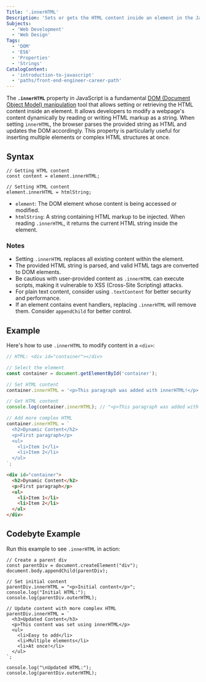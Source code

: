 ```yaml
---
Title: '.innerHTML'
Description: 'Sets or gets the HTML content inside an element in the JavaScript DOM.'
Subjects:
  - 'Web Development'
  - 'Web Design'
Tags:
  - 'DOM'
  - 'ES6'
  - 'Properties'
  - 'Strings'
CatalogContent:
  - 'introduction-to-javascript'
  - 'paths/front-end-engineer-career-path'
---
```


The **`.innerHTML`** property in JavaScript is a fundamental [DOM (Document Object Model) manipulation](https://www.codecademy.com/resources/docs/javascript/dom-manipulation) tool that allows setting or retrieving the HTML content inside an element. It allows developers to modify a webpage's content dynamically by reading or writing HTML markup as a string. When setting `innerHTML`, the browser parses the provided string as HTML and updates the DOM accordingly. This property is particularly useful for inserting multiple elements or complex HTML structures at once.

## Syntax

```pseudo
// Getting HTML content
const content = element.innerHTML;

// Setting HTML content
element.innerHTML = htmlString;
```

- `element`: The DOM element whose content is being accessed or modified.
- `htmlString`: A string containing HTML markup to be injected.
When reading `.innerHTML`, it returns the current HTML string inside the element.

### Notes

- Setting `.innerHTML` replaces all existing content within the element.
- The provided HTML string is parsed, and valid HTML tags are converted to DOM elements.
- Be cautious with user-provided content as `.innerHTML` can execute scripts, making it vulnerable to XSS (Cross-Site Scripting) attacks.
- For plain text content, consider using `.textContent` for better security and performance.
- If an element contains event handlers, replacing `.innerHTML` will remove them. Consider `appendChild` for better control.

## Example

Here's how to use `.innerHTML` to modify content in a `<div>`:

```js
// HTML: <div id="container"></div>

// Select the element
const container = document.getElementById('container');

// Set HTML content
container.innerHTML = '<p>This paragraph was added with innerHTML!</p>';

// Get HTML content
console.log(container.innerHTML); // "<p>This paragraph was added with innerHTML!</p>"

// Add more complex HTML
container.innerHTML = `
  <h2>Dynamic Content</h2>
  <p>First paragraph</p>
  <ul>
    <li>Item 1</li>
    <li>Item 2</li>
  </ul>
`;
```

```html
<div id="container">
  <h2>Dynamic Content</h2>
  <p>First paragraph</p>
  <ul>
    <li>Item 1</li>
    <li>Item 2</li>
  </ul>
</div>
```

## Codebyte Example

Run this example to see `.innerHTML` in action:

```codebyte/js
// Create a parent div
const parentDiv = document.createElement("div");
document.body.appendChild(parentDiv);

// Set initial content
parentDiv.innerHTML = "<p>Initial content</p>";
console.log("Initial HTML:");
console.log(parentDiv.outerHTML);

// Update content with more complex HTML
parentDiv.innerHTML = `
  <h3>Updated Content</h3>
  <p>This content was set using innerHTML</p>
  <ul>
    <li>Easy to add</li>
    <li>Multiple elements</li>
    <li>At once!</li>
  </ul>
`;

console.log("\nUpdated HTML:");
console.log(parentDiv.outerHTML);
```
